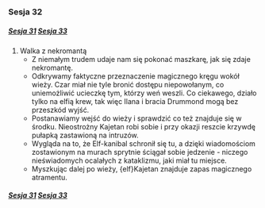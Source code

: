 ### Sesja 32
##### [Sesja 31](#sesja-031) [Sesja 33](#sesja-033)
1. Walka z nekromantą
    - Z niemałym trudem udaje nam się pokonać maszkarę, jak się zdaje nekromantę.
    - Odkrywamy faktyczne przeznaczenie magicznego kręgu wokół wieży. Czar miał nie tyle bronić dostępu niepowołanym, co uniemożliwić ucieczkę tym, którzy weń weszli. Co ciekawego, działo tylko na elfią krew, tak więc Ilana i bracia Drummond mogą bez przeszkód wyjść.
    - Postanawiamy wejść do wieży i sprawdzić co też znajduje się w środku. Nieostrożny Kajetan robi sobie i przy okazji reszcie krzywdę pułapką zastawioną na intruzów.
    - Wygląda na to, że Elf-kanibal schronił się tu, a dzięki wiadomościom zostawionym na murach sprytnie ściągał sobie jedzenie - niczego nieświadomych ocalałych z kataklizmu, jaki miał tu miejsce.
    - Myszkując dalej po wieży, {elf}Kajetan znajduje zapas magicznego atramentu.

##### [Sesja 31](#sesja-031) [Sesja 33](#sesja-033)